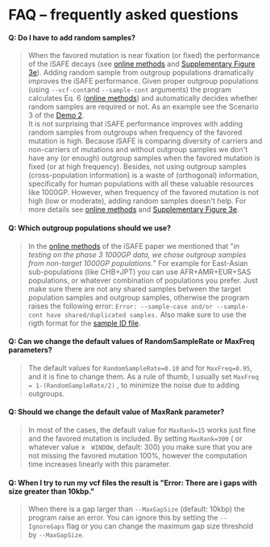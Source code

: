 
FAQ – frequently asked questions
=============
<h4>Q: Do I have to add random samples?</h4> 

>When the favored mutation is near fixation (or fixed) the performance of the iSAFE decays (see [online methods](https://www.nature.com/articles/nmeth.4606#methods) and [Supplementary Figure 3e](https://www.nature.com/articles/nmeth.4606/figures/6)). Adding random sample from outgroup populations dramatically improves the iSAFE performance. Given proper outgroup populations (using ```--vcf-cont```and ```--sample-cont``` arguments) the program calculates Eq. 6 ([online methods](https://www.nature.com/articles/nmeth.4606#methods)) and automatically decides whether random samples are required or not. As an example see the Scenario 3 of the [Demo 2](https://github.com/alek0991/iSAFE#demo-2-input-in-vcf-format).  
>It is not surprising that iSAFE performance improves with adding random samples from outgroups when frequency of the favored mutation is high. Because iSAFE is comparing diversity of carriers and non-carriers of mutations  and without outgroup samples we don't have any (or enough) outgroup samples when the favored mutation is fixed (or at high frequency). Besides, not using outgroup samples (cross-population information) is a waste of (orthogonal) information, specifically for human populations with all these valuable resources like 1000GP. 
>However, when frequency of the favored mutation is not high (low or moderate), adding random samples doesn't help. For more details see [online methods](https://www.nature.com/articles/nmeth.4606#methods) and [Supplementary Figure 3e](https://www.nature.com/articles/nmeth.4606/figures/6).

<h4>Q: Which outgroup populations should we use?</h4>

>In the [online methods](https://www.nature.com/articles/nmeth.4606#methods) of the iSAFE paper we mentioned that "*in testing on the phase 3 1000GP data, we chose outgroup samples from non-target 1000GP populations.*" For example for East-Asian sub-populations (like CHB+JPT) you can use AFR+AMR+EUR+SAS populations, or whatever combination of populations you prefer. Just make sure there are not any shared samples between the target population samples and outgroup samples, otherwise the program raises the following error:
```Error: --sample-case and/or --sample-cont have shared/duplicated samples.```  Also make sure to use the rigth format for the [sample ID file](https://github.com/alek0991/iSAFE/blob/master/sample_ID_format.md). 

<h4>Q: Can we change the default values of RandomSampleRate or MaxFreq parameters?</h4>

>The default values for ```RandomSampleRate=0.10``` and for ```MaxFreq=0.95```, and it is fine to change them. As a rule of thumb, I usually set ```MaxFreq = 1-(RandomSampleRate/2)``` , to minimize the noise due to adding outgroups.

<h4>Q: Should we change the default value of MaxRank parameter?</h4>

>In most of the cases, the default value for ```MaxRank=15``` works just fine and the favored mutation is included. By setting ```MaxRank=300``` ( or whatever value &#8805; ``` WINDOW```, default: 300) you make sure that you are not missing the favored mutation 100%, however the computation time increases linearly with this parameter.

<h4>Q: When I try to run my vcf files the result is "Error: There are i gaps with size greater than 10kbp."</h4>
 
>When there is a gap larger than ```--MaxGapSize``` (default: 10kbp) the program raise an error. You can ignore this by setting the ```--IgnoreGaps``` flag or you can change the maximum gap size threshold by ```--MaxGapSize```.